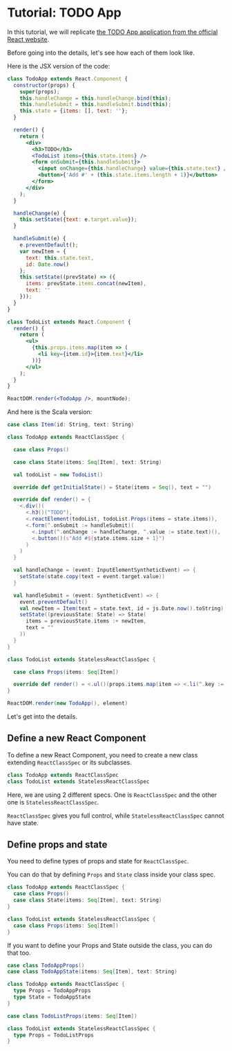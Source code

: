 # Tutorial: TODO App

In this tutorial, we will replicate [the TODO App application from the official React website](https://facebook.github.io/react/).

Before going into the details, let's see how each of them look like.

Here is the JSX version of the code:

```jsx
class TodoApp extends React.Component {
  constructor(props) {
    super(props);
    this.handleChange = this.handleChange.bind(this);
    this.handleSubmit = this.handleSubmit.bind(this);
    this.state = {items: [], text: ''};
  }

  render() {
    return (
      <div>
        <h3>TODO</h3>
        <TodoList items={this.state.items} />
        <form onSubmit={this.handleSubmit}>
          <input onChange={this.handleChange} value={this.state.text} />
          <button>{'Add #' + (this.state.items.length + 1)}</button>
        </form>
      </div>
    );
  }

  handleChange(e) {
    this.setState({text: e.target.value});
  }

  handleSubmit(e) {
    e.preventDefault();
    var newItem = {
      text: this.state.text,
      id: Date.now()
    };
    this.setState((prevState) => ({
      items: prevState.items.concat(newItem),
      text: ''
    }));
  }
}

class TodoList extends React.Component {
  render() {
    return (
      <ul>
        {this.props.items.map(item => (
          <li key={item.id}>{item.text}</li>
        ))}
      </ul>
    );
  }
}

ReactDOM.render(<TodoApp />, mountNode);
```

And here is the Scala version:

```scala
case class Item(id: String, text: String)

class TodoApp extends ReactClassSpec {

  case class Props()

  case class State(items: Seq[Item], text: String)

  val todoList = new TodoList()

  override def getInitialState() = State(items = Seq(), text = "")

  override def render() = {
    <.div()(
      <.h3()("TODO"),
      <.reactElement(todoList, todoList.Props(items = state.items)),
      <.form(^.onSubmit := handleSubmit)(
        <.input(^.onChange := handleChange, ^.value := state.text)(),
        <.button()(s"Add #${state.items.size + 1}")
      )
    )
  }

  val handleChange = (event: InputElementSyntheticEvent) => {
    setState(state.copy(text = event.target.value))
  }

  val handleSubmit = (event: SyntheticEvent) => {
    event.preventDefault()
    val newItem = Item(text = state.text, id = js.Date.now().toString)
    setState((previousState: State) => State(
      items = previousState.items :+ newItem,
      text = ""
    ))
  }
}

class TodoList extends StatelessReactClassSpec {

  case class Props(items: Seq[Item])

  override def render() = <.ul()(props.items.map(item => <.li(^.key := item.id)(item.text)))
}

ReactDOM.render(new TodoApp(), element)
```

Let's get into the details.

## Define a new React Component

To define a new React Component, you need to create a new class extending ```ReactClassSpec``` or its subclasses.

```scala
class TodoApp extends ReactClassSpec
class TodoList extends StatelessReactClassSpec
````

Here, we are using 2 different specs. One is ```ReactClassSpec``` and the other one is ```StatelessReactClassSpec```.

```ReactClassSpec``` gives you full control, while ```StatelessReactClassSpec``` cannot have state.

## Define props and state

You need to define types of props and state for ```ReactClassSpec```.

You can do that by defining ```Props``` and ```State``` class inside your class spec.

```scala
class TodoApp extends ReactClassSpec {
  case class Props()
  case class State(items: Seq[Item], text: String)
}

class TodoList extends StatelessReactClassSpec {
  case class Props(items: Seq[Item])
}
```

If you want to define your Props and State outside the class, you can do that too.

```scala
case class TodoAppProps()
case class TodoAppState(items: Seq[Item], text: String)

class TodoApp extends ReactClassSpec {
  type Props = TodoAppProps
  type State = TodoAppState
}

case class TodoListProps(items: Seq[Item])

class TodoList extends StatelessReactClassSpec {
  type Props = TodoListProps
}
```
